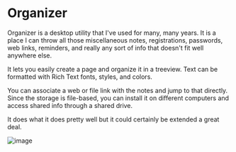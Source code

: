 # Organizer

Organizer is a desktop utility that I've used for many, many years. It is a place I can throw all those miscellaneous notes, registrations, passwords, web links, reminders, and really any sort of info that doesn't fit well anywhere else.

It lets you easily create a page and organize it in a treeview. Text can be formatted with Rich Text fonts, styles, and colors.

You can associate a web or file link with the notes and jump to that directly. Since the storage is file-based, you can install it on different computers and access shared info through a shared drive.

It does what it does pretty well but it could certainly be extended a great deal.

![image](https://user-images.githubusercontent.com/120231132/206835292-fdbe8133-e645-4cd7-94d8-35499cdcee2e.png)
